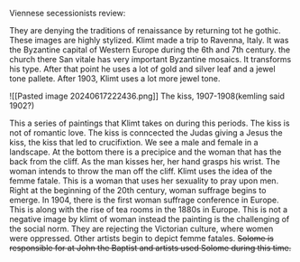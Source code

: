Viennese secessionists review:

They are denying the traditions of renaissance by returning tot he gothic. These images are highly stylized.  Klimt  made a trip to Ravenna, Italy. It was the Byzantine capital of Western Europe during the 6th and 7th century. the church there San vitale has very important Byzantine mosaics. It transforms his type. After that point he uses a lot of gold and silver leaf and a jewel tone pallete. After 1903, Klimt uses a lot more jewel tone. 

![[Pasted image 20240617222436.png]]
The kiss, 1907-1908(kemling said 1902?)

This a series of paintings that Klimt takes on during this periods. The kiss is not of romantic love. The kiss is conncected the Judas giving a Jesus the kiss, the kiss that led to crucifixtion. We see a male and female in a landscape. At the bottom there is a precipice and the woman that has the back from the cliff. As the man kisses her, her hand grasps his wrist. The woman intends to throw the man off the cliff. Klimt uses the idea of the femme fatale. This is a woman that uses her sexuality to pray upon men. Right at the beginning of the 20th century, woman suffrage begins to emerge. In 1904, there is the first woman suffrage conference in Europe. This is along with the rise of tea rooms in the 1880s in Europe. This is not a negative image by klimt of woman instead the painting is the challenging of the social norm. They are rejecting the Victorian culture, where women were oppressed. Other artists begin to depict femme fatales. <s>Solome is responsible for at John the Baptist and artists used Solome during this time. </s>
